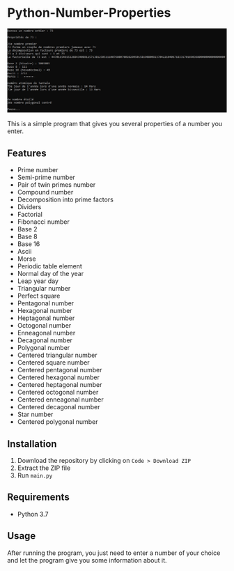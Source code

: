 # Python-Number-Properties
![Preview image](./preview/preview.jpg)

This is a simple program that gives you several properties of a number you enter.
## Features
- Prime number
- Semi-prime number
- Pair of twin primes number
- Compound number
- Decomposition into prime factors
- Dividers
- Factorial
- Fibonacci number
- Base 2
- Base 8
- Base 16
- Ascii
- Morse
- Periodic table element
- Normal day of the year
- Leap year day
- Triangular number
- Perfect square
- Pentagonal number
- Hexagonal number
- Heptagonal number
- Octogonal number
- Enneagonal number
- Decagonal number
- Polygonal number
- Centered triangular number
- Centered square number
- Centered pentagonal number
- Centered hexagonal number
- Centered heptagonal number
- Centered octogonal number
- Centered enneagonal number
- Centered decagonal number
- Star number
- Centered polygonal number
## Installation
1. Download the repository by clicking on `Code > Download ZIP`
2. Extract the ZIP file
3. Run `main.py`
## Requirements
- Python 3.7
## Usage
After running the program, you just need to enter a number of your choice and let the program give you some information about it.